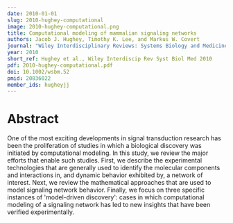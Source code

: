 ```yaml
---
date: 2010-01-01
slug: 2010-hughey-computational
image: 2010-hughey-computational.png
title: Computational modeling of mammalian signaling networks
authors: Jacob J. Hughey, Timothy K. Lee, and Markus W. Covert
journal: "Wiley Interdisciplinary Reviews: Systems Biology and Medicine"
year: 2010
short_ref: Hughey et al., Wiley Interdiscip Rev Syst Biol Med 2010
pdf: 2010-hughey-computational.pdf
doi: 10.1002/wsbm.52
pmid: 20836022
member_ids: hugheyjj
---
```


# Abstract

One of the most exciting developments in signal transduction research has been the proliferation of studies in which a biological discovery was initiated by computational modeling. In this study, we review the major efforts that enable such studies. First, we describe the experimental technologies that are generally used to identify the molecular components and interactions in, and dynamic behavior exhibited by, a network of interest. Next, we review the mathematical approaches that are used to model signaling network behavior. Finally, we focus on three specific instances of 'model-driven discovery': cases in which computational modeling of a signaling network has led to new insights that have been verified experimentally.
